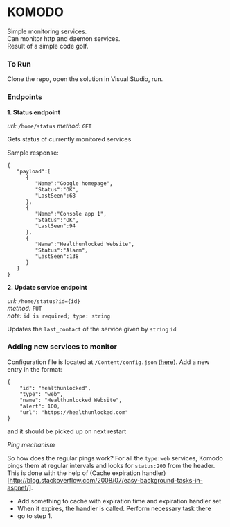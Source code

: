 # KOMODO

Simple monitoring services.  
Can monitor http and daemon services.  
Result of a simple code golf.

### To Run

Clone the repo, open the solution in Visual Studio, run.

### Endpoints


**1. Status endpoint** 

*url:* `/home/status`
*method:* `GET`  

Gets status of currently monitored services

Sample response: 

	{  
	   "payload":[  
	      {  
	         "Name":"Google homepage",
	         "Status":"OK",
	         "LastSeen":68
	      },
	      {  
	         "Name":"Console app 1",
	         "Status":"OK",
	         "LastSeen":94
	      },
	      {  
	         "Name":"Healthunlocked Website",
	         "Status":"Alarm",
	         "LastSeen":138
	      }
	   ]
	}

**2. Update service endpoint**

*url:* `/home/status?id={id}`    
*method:* `PUT`    
*note:* `id is required; type: string`  

Updates the `last_contact` of the service given by `string` `id`


### Adding new services to monitor

Configuration file is located at `/Content/config.json` ([here](MiniHubble/Content/config.json)). Add a new entry in the format: 

	{
	    "id": "healthunlocked",
	    "type": "web",
	    "name": "Healthunlocked Website",
	    "alert": 100,
	    "url": "https://healthunlocked.com"
	}

and it should be picked up on next restart  


*Ping mechanism*

So how does the regular pings work? 
For all the `type:web` services, Komodo pings them at regular intervals and looks for `status:200` from the header.  
This is done with the help of (Cache expiration handler)[http://blog.stackoverflow.com/2008/07/easy-background-tasks-in-aspnet/].  

* Add something to cache with expiration time and expiration handler set
* When it expires, the handler is called. Perform necessary task there
* go to step 1.
